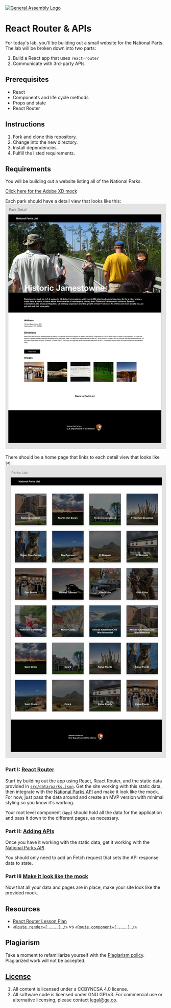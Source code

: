 [![General Assembly Logo](https://camo.githubusercontent.com/1a91b05b8f4d44b5bbfb83abac2b0996d8e26c92/687474703a2f2f692e696d6775722e636f6d2f6b6538555354712e706e67)](https://generalassemb.ly/education/web-development-immersive)

# React Router & APIs

For today's lab, you'll be building out a small website for the National Parts.
The lab will be broken down into two parts:

1. Build a React app that uses `react-router`
1. Communicate with 3rd-party APIs

## Prerequisites

- React
- Components and life cycle methods
- Props and state
- React Router

## Instructions

1. Fork and clone this repository.
1. Change into the new directory.
1. Install dependencies.
1. Fulfill the listed requirements.

## Requirements

You will be building out a website listing all of the National Parks.

[Click here for the Adobe XD mock](https://drive.google.com/file/d/1DJS8ysB1N9Kp89_V_loagQiFNU_4jZoN/view?usp=sharing)

Each park should have a detail view that looks like this:
![Detail view](./detail-view.png)

There should be a home page that links to each detail view that looks like so:
![Detail view](./list-view.png)

### Part I: [React Router](part-i.md)

Start by building out the app using React, React Router, and the static data
provided in [`src/data/parks.json`](./src/data/parks.json). Get the site working
with this static data, then integrate with the [National Parks
API](https://www.nps.gov/subjects/developer/index.htm) and make it look like the
mock. For now, just pass the data around and create an MVP version with minimal
styling so you know it's working.

Your root level component (`App`) should hold all the data for the application
and pass it down to the different pages, as necessary.

### Part II: [Adding APIs](part-ii.md)

Once you have it working with the static data, get it working with the
[National Parks API](https://www.nps.gov/subjects/developer/index.htm).

You should only need to add an Fetch request that sets the API response data to
state.

### Part III [Make it look like the mock](https://drive.google.com/file/d/1DJS8ysB1N9Kp89_V_loagQiFNU_4jZoN/view?usp=sharing)

Now that all your data and pages are in place, make your site look like the
provided mock.

## Resources

- [React Router Lesson Plan](https://git.generalassemb.ly/ga-wdi-lessons/react-router)
- [`<Route render={ ... } />`](https://reacttraining.com/react-router/web/api/Route/render-func)
  vs
  [`<Route component={ ... } />`](https://reacttraining.com/react-router/web/api/Route/component)

## Plagiarism

Take a moment to refamiliarize yourself with the
[Plagiarism policy](https://git.generalassemb.ly/DC-WDI/Administrative/blob/master/plagiarism.md).
Plagiarized work will not be accepted.

## [License](LICENSE)

1.  All content is licensed under a CC­BY­NC­SA 4.0 license.
1.  All software code is licensed under GNU GPLv3. For commercial use or
    alternative licensing, please contact legal@ga.co.

